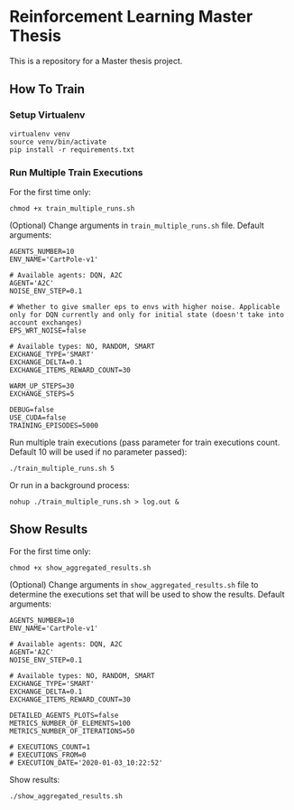 # Reinforcement Learning Master Thesis
This is a repository for a Master thesis project.

## How To Train

### Setup Virtualenv
```
virtualenv venv
source venv/bin/activate
pip install -r requirements.txt
```

### Run Multiple Train Executions
For the first time only:
```
chmod +x train_multiple_runs.sh
```

(Optional)
Change arguments in `train_multiple_runs.sh` file. Default arguments:
```
AGENTS_NUMBER=10
ENV_NAME='CartPole-v1'

# Available agents: DQN, A2C
AGENT='A2C'
NOISE_ENV_STEP=0.1

# Whether to give smaller eps to envs with higher noise. Applicable only for DQN currently and only for initial state (doesn't take into account exchanges)
EPS_WRT_NOISE=false

# Available types: NO, RANDOM, SMART
EXCHANGE_TYPE='SMART'
EXCHANGE_DELTA=0.1
EXCHANGE_ITEMS_REWARD_COUNT=30

WARM_UP_STEPS=30
EXCHANGE_STEPS=5

DEBUG=false
USE_CUDA=false
TRAINING_EPISODES=5000
```

Run multiple train executions (pass parameter for train executions count. Default 10 will be used if no parameter passed):
```
./train_multiple_runs.sh 5
```

Or run in a background process:
```
nohup ./train_multiple_runs.sh > log.out &
```

## Show Results
For the first time only:
```
chmod +x show_aggregated_results.sh
```

(Optional)
Change arguments in `show_aggregated_results.sh` file to determine the executions set that will be used to show the results. Default arguments:
```
AGENTS_NUMBER=10
ENV_NAME='CartPole-v1'

# Available agents: DQN, A2C
AGENT='A2C'
NOISE_ENV_STEP=0.1

# Available types: NO, RANDOM, SMART
EXCHANGE_TYPE='SMART'
EXCHANGE_DELTA=0.1
EXCHANGE_ITEMS_REWARD_COUNT=30

DETAILED_AGENTS_PLOTS=false
METRICS_NUMBER_OF_ELEMENTS=100
METRICS_NUMBER_OF_ITERATIONS=50

# EXECUTIONS_COUNT=1
# EXECUTIONS_FROM=0
# EXECUTION_DATE='2020-01-03_10:22:52'
```

Show results:
```
./show_aggregated_results.sh
```